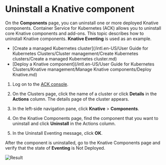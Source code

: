 # Uninstall a Knative component

On the **Components** page, you can uninstall one or more deployed Knative components. Container Service for Kubernetes \(ACK\) allows you to uninstall core Knative components and add-ons. This topic describes how to uninstall Knative components. **Knative Eventing** is used as an example.

-   [Create a managed Kubernetes cluster](/intl.en-US/User Guide for Kubernetes Clusters/Cluster management/Create Kubernetes clusters/Create a managed Kubernetes cluster.md)
-   [Deploy a Knative component](/intl.en-US/User Guide for Kubernetes Clusters/Knative management/Manage Knative components/Deploy Knative.md)

1.  Log on to the [ACK console](https://cs.console.aliyun.com).

2.  On the Clusters page, click the name of a cluster or click **Details** in the **Actions** column. The details page of the cluster appears.

3.  In the left-side navigation pane, click **Knative** \> **Components**.

4.  On the Knative Components page, find the component that you want to uninstall and click **Uninstall** in the Actions column.

5.  In the Uninstall Eventing message, click **OK**.


After the component is uninstalled, go to the Knative Components page and verify that the state of **Eventing** is Not Deployed.

![Result](https://static-aliyun-doc.oss-accelerate.aliyuncs.com/assets/img/en-US/2065359951/p48925.png)


